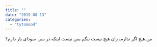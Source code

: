```yaml
---
title: ""
date: "2019-08-13"
categories: 
  - "tytomood"
---
```


من هیچ اگر ندارم، زان هیچ نیست ننگم بس نیست اینکه در سر، سودای یار دارم؟
